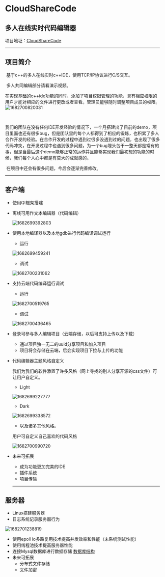 # CloudShareCode
## 多人在线实时代码编辑器

项目地址：[CloudShareCode](https://github.com/GnoCiYeH/CloudShareCode.git)

---

## 项目简介

​	基于c++的多人在线实时c++IDE，使用TCP/IP协议进行C/S交互。

​	多人共同编辑部分请看演示视频。

​	在实现基础的c++ide功能的同时，添加了项目权限管理的功能，具有相应权限的用户才能对相应的文件进行更改或者查看。管理员能够随时调整项目成员的权限。
![1682700820031](https://github.com/GnoCiYeH/CloudShareCode/blob/main/README_IMAGE/1682700820031.png)

​	

​	我们的团队在没有任何IDE开发经验的情况下，一个月搭建出了目前的demo，项目里面也还有很多bug，但是团队里的每个人都得到了相应的锻炼，也积累了多人合作开发的经验。在合作开发的过程中遇到过很多没遇到过的问题，也出现了很多代码冲突，在开发过程中也遇到很多问题，为一个bug埋头苦干一整天都是常有的事，但是当最后这个demo能够正常的运作并且能够实现我们最初想的功能的时候，我们每个人心中都是有莫大的成就感的。

​	在项目中还会有很多问题，今后会逐渐完善修改。

---

## 客户端

- 使用Qt框架搭建

- 离线可用作文本编辑器（代码编辑）

  ![1682699392803](https://github.com/GnoCiYeH/CloudShareCode/blob/main/README_IMAGE/1682699392803.png)

- 使用本地编译器以及本地gdb进行代码编译调试运行

  - 运行

  ![1682699459241](https://github.com/GnoCiYeH/CloudShareCode/blob/main/README_IMAGE/1682699459241.png)

  - 调试

  ![1682700231062](https://github.com/GnoCiYeH/CloudShareCode/blob/main/README_IMAGE/1682700231062.png)

- 支持云端代码编译运行调试

  - 运行

  ![1682700519765](https://github.com/GnoCiYeH/CloudShareCode/blob/main/README_IMAGE/1682700519765.png)

  - 调试

  ![1682700436465](https://github.com/GnoCiYeH/CloudShareCode/blob/main/README_IMAGE/1682700436465.png)

- 登录可参与多人编辑项目（云端存储，以后可支持上传以及下载）

  - 通过项目独一无二的uuid分享项目和加入项目
  - 项目将会存储在云端，后会实现项目下拉与上传的功能

- 代码编辑器主题风格自定义

  我们为我们的软件添置了许多风格（网上寻找的别人分享开源的css文件）可让用户自定义。

  - Light

  ![1682699227777](https://github.com/GnoCiYeH/CloudShareCode/blob/main/README_IMAGE/1682699227777.png)

  - Dark

  ![1682699338572](https://github.com/GnoCiYeH/CloudShareCode/blob/main/README_IMAGE/1682699338572.png)

  - 以及诸多其他风格。

  

  用户可自定义自己喜欢的代码风格

  ![1682700990720](https://github.com/GnoCiYeH/CloudShareCode/blob/main/README_IMAGE/1682700990720.png)

- 未来可拓展
  - 成为功能更加完美的IDE
  - 插件系统
  - 项目传输
  
  ---

## 服务器

- Linux搭建服务器
- 日志系统记录服务器行为

![1682701238819](https://github.com/GnoCiYeH/CloudShareCode/blob/main/README_IMAGE/1682701238819.png)

- 使用epoll io多路复用技术提高并发效率和性能（未系统测试性能）
- 使用线程池技术提高服务器性能
- 连接Mysql数据库进行数据存储  [数据库结构](https://github.com/GnoCiYeH/CloudShareCode/blob/main/Server/CloudSharedCoing%20%20Mysql%20%E8%A1%A8%E7%BB%93%E6%9E%84.md)
- 未来可拓展
  - 分布式文件存储
  - 文件加密
